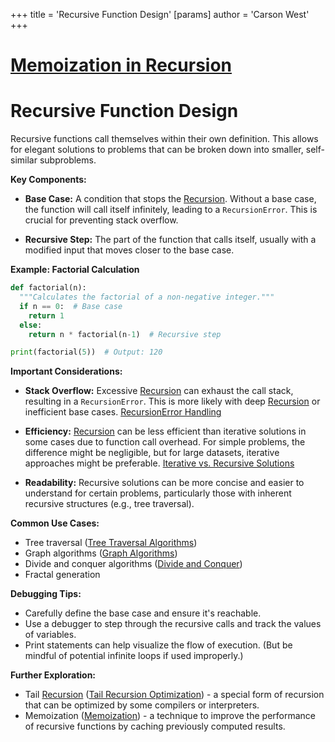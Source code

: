 +++
 title = 'Recursive Function Design'
[params]
	author = 'Carson West'
+++
# [Memoization in Recursion](./../memoization-in-recursion/)
# Recursive Function Design

Recursive functions call themselves within their own definition.  This allows for elegant solutions to problems that can be broken down into smaller, self-similar subproblems.

**Key Components:**

* **Base Case:**  A condition that stops the [Recursion](./../recursion/).  Without a base case, the function will call itself infinitely, leading to a `RecursionError`.  This is crucial for preventing stack overflow.

* **Recursive Step:** The part of the function that calls itself, usually with a modified input that moves closer to the base case.

**Example: Factorial Calculation**

```python
def factorial(n):
  """Calculates the factorial of a non-negative integer."""
  if n == 0:  # Base case
    return 1
  else:
    return n * factorial(n-1)  # Recursive step

print(factorial(5))  # Output: 120
```

**Important Considerations:**

* **Stack Overflow:**  Excessive [Recursion](./../recursion/) can exhaust the call stack, resulting in a `RecursionError`.  This is more likely with deep [Recursion](./../recursion/) or inefficient base cases. [RecursionError Handling](./../recursionerror-handling/)

* **Efficiency:** [Recursion](./../recursion/) can be less efficient than iterative solutions in some cases due to function call overhead.  For simple problems, the difference might be negligible, but for large datasets, iterative approaches might be preferable. [Iterative vs. Recursive Solutions](./../iterative-vs.-recursive-solutions/)

* **Readability:** Recursive solutions can be more concise and easier to understand for certain problems, particularly those with inherent recursive structures (e.g., tree traversal).


**Common Use Cases:**

* Tree traversal ([Tree Traversal Algorithms](./../tree-traversal-algorithms/))
* Graph algorithms ([Graph Algorithms](./../graph-algorithms/))
* Divide and conquer algorithms ([Divide and Conquer](./../divide-and-conquer/))
* Fractal generation


**Debugging Tips:**

* Carefully define the base case and ensure it's reachable.
* Use a debugger to step through the recursive calls and track the values of variables.
* Print statements can help visualize the flow of execution.  (But be mindful of potential infinite loops if used improperly.)


**Further Exploration:**

* Tail [Recursion](./../recursion/) ([Tail Recursion Optimization](./../tail-recursion-optimization/)) - a special form of recursion that can be optimized by some compilers or interpreters.
* Memoization ([Memoization](./../memoization/)) - a technique to improve the performance of recursive functions by caching previously computed results.

